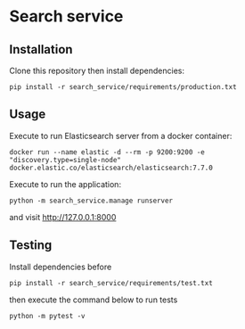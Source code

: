 # Search service
  
## Installation
Clone this repository then install dependencies:
```shell script
pip install -r search_service/requirements/production.txt
```
  
## Usage
Execute to run Elasticsearch server from a docker container:
```shell script
docker run --name elastic -d --rm -p 9200:9200 -e "discovery.type=single-node" docker.elastic.co/elasticsearch/elasticsearch:7.7.0
``` 

Execute to run the application:
```shell script
python -m search_service.manage runserver
``` 
and visit http://127.0.0.1:8000

## Testing  
Install dependencies before
```shell script
pip install -r search_service/requirements/test.txt
```
then execute the command below to run tests
```shell script
python -m pytest -v
```